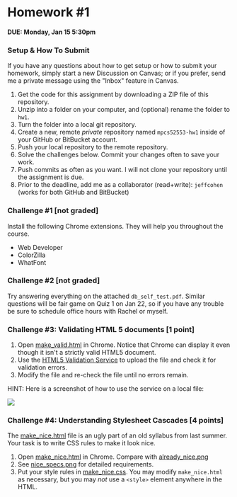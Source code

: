 # Homework #1

**DUE: Monday, Jan 15 5:30pm**

### Setup & How To Submit

If you have any questions about how to get setup or how to submit your homework,
simply start a new Discussion on Canvas; or if you prefer, send me a private
message using the "Inbox" feature in Canvas.


1. Get the code for this assignment by downloading a ZIP file of this repository.
2. Unzip into a folder on your computer, and (optional) rename the folder to `hw1`.
3. Turn the folder into a local git repository.
4. Create a new, remote *private* repository named `mpcs52553-hw1` inside of your GitHub or BitBucket account.
5. Push your local repository to the remote repository.
6. Solve the challenges below.  Commit your changes often to save your work.
7. Push commits as often as you want.  I will not clone your repository until the assignment is due.
8. Prior to the deadline, add me as a collaborator (read+write): `jeffcohen` (works for both GitHub and BitBucket)

### Challenge #1 [not graded]

 Install the following Chrome extensions.  They will help you throughout the course.

 * Web Developer
 * ColorZilla
 * WhatFont


### Challenge #2 [not graded]

 Try answering everything on the attached `db_self_test.pdf`.
 Similar questions will be fair game on Quiz 1 on Jan 22, so if you have any
 trouble be sure to schedule office hours with Rachel or myself.

### Challenge #3: Validating HTML 5 documents [1 point]

1. Open [make_valid.html](make_valid.html) in Chrome.  Notice that Chrome can display it even though it isn't a strictly valid HTML5 document.
2. Use the [HTML5 Validation Service](https://html5.validator.nu) to upload the file and check it for validation errors.
3. Modify the file and re-check the file until no errors remain.

HINT: Here is a screenshot of how to use the service on a local file:

![](https://www.evernote.com/l/AAY9V71sXoVOX7qskbIDZXW3J8EeiUQ2PFoB/image.png)


### Challenge #4: Understanding Stylesheet Cascades [4 points]

The [make_nice.html](make_nice.html) file is an ugly part of an old syllabus from last summer.
Your task is to write CSS rules to make it look nice.

1. Open [make_nice.html](make_nice.html) in Chrome.  Compare with [already_nice.png](already_nice.png)
2. See [nice_specs.png](nice_specs.png) for detailed requirements.
3. Put your style rules in [make_nice.css](make_nice.css). You may modify `make_nice.html` as necessary,
but you may _not_ use a `<style>` element anywhere in the HTML.
